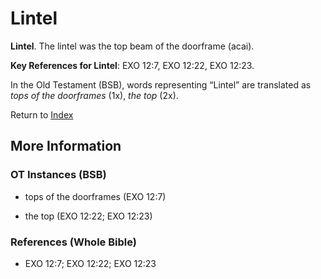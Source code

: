 # Lintel
**Lintel**. 
The lintel was the top beam of the doorframe (acai). 


**Key References for Lintel**: 
EXO 12:7, EXO 12:22, EXO 12:23. 


In the Old Testament (BSB), words representing “Lintel” are translated as 
*tops of the doorframes* (1x), *the top* (2x). 




Return to [Index](00-Index.md)

## More Information

### OT Instances (BSB)

* tops of the doorframes (EXO 12:7)

* the top (EXO 12:22; EXO 12:23)



### References (Whole Bible)

* EXO 12:7; EXO 12:22; EXO 12:23



